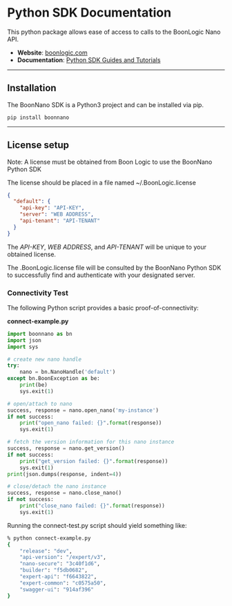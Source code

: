 # Python SDK Documentation
This python package allows ease of access to calls to the BoonLogic Nano API.

- __Website__: [boonlogic.com](https://boonlogic.com)
- __Documentation__: [Python SDK Guides and Tutorials](https://boonlogic.github.io/expert-python-sdk/docs/index)


---------
## Installation

The BoonNano SDK is a Python3 project and can be installed via pip.

```
pip install boonnano
```

---------
## License setup

Note: A license must be obtained from Boon Logic to use the BoonNano Python SDK

The license should be placed in a file named ~/.BoonLogic.license

```json
{
  "default": {
    "api-key": "API-KEY",
    "server": "WEB ADDRESS",
    "api-tenant": "API-TENANT"
  }
}
```

The *API-KEY*, *WEB ADDRESS*, and *API-TENANT* will be unique to your obtained license.

The .BoonLogic.license file will be consulted by the BoonNano Python SDK to successfully find and authenticate with your designated server.


### Connectivity Test

The following Python script provides a basic proof-of-connectivity:

**connect-example.py**

```python
import boonnano as bn
import json
import sys

# create new nano handle
try:
    nano = bn.NanoHandle('default')
except bn.BoonException as be:
    print(be)
    sys.exit(1)

# open/attach to nano
success, response = nano.open_nano('my-instance')
if not success:
    print("open_nano failed: {}".format(response))
    sys.exit(1)

# fetch the version information for this nano instance
success, response = nano.get_version()
if not success:
    print("get_version failed: {}".format(response))
    sys.exit(1)
print(json.dumps(response, indent=4))

# close/detach the nano instance
success, response = nano.close_nano()
if not success:
    print("close_nano failed: {}".format(response))
    sys.exit(1)

```

Running the connect-test.py script should yield something like:

```sh
% python connect-example.py
{
    "release": "dev",
    "api-version": "/expert/v3",
    "nano-secure": "3c40f1d6",
    "builder": "f5db0682",
    "expert-api": "f6643822",
    "expert-common": "c0575a50",
    "swagger-ui": "914af396"
}
```
